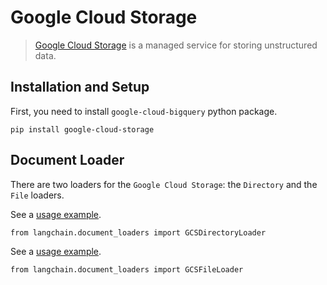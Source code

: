 Google Cloud Storage
====================

> [Google Cloud Storage](https://en.wikipedia.org/wiki/Google_Cloud_Storage) is a managed service for storing unstructured data.

Installation and Setup[](#installation-and-setup "Direct link to Installation and Setup")
------------------------------------------------------------------------------------------

First, you need to install `google-cloud-bigquery` python package.

    pip install google-cloud-storage

Document Loader[](#document-loader "Direct link to Document Loader")
---------------------------------------------------------------------

There are two loaders for the `Google Cloud Storage`: the `Directory` and the `File` loaders.

See a [usage example](/docs/integrations/document_loaders/google_cloud_storage_directory).

    from langchain.document_loaders import GCSDirectoryLoader

See a [usage example](/docs/integrations/document_loaders/google_cloud_storage_file).

    from langchain.document_loaders import GCSFileLoader